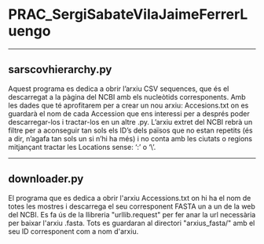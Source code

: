 # PRAC_SergiSabateVilaJaimeFerrerLuengo

--------------------
sarscovhierarchy.py
--------------------

Aquest programa es dedica a obrir l’arxiu CSV sequences, que és el descarregat a la pàgina del NCBI amb els nucleòtids corresponents. 
Amb les dades que té aprofitarem per a crear un nou arxiu: Accesions.txt on es guardarà el nom de cada Accession que ens interessi per 
a després poder descarregar-los i tractar-los en un altre .py.
L’arxiu extret del NCBI rebrà un filtre per a aconseguir tan sols els ID’s dels països que no estan repetits (és a dir, n’agafa tan 
sols un si n’hi ha més) i no conta amb les ciutats o regions mitjançant tractar les Locations sense: ‘:’ o ‘\’.

--------------------
downloader.py
--------------------

El programa que es dedica a obrir l'arxiu Accessions.txt on hi ha el nom de totes les mostres i descarrega el seu corresponent FASTA
un a un de la web del NCBI. Es fa ús de la llibreria "urllib.request" per fer anar la url necessària per baixar l'arxiu .fasta. 
Tots es guardaran al directori "arxius_fasta/" amb el seu ID corresponent com a nom d'arxiu.
